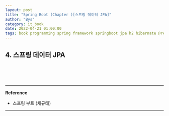 ```yaml
---
layout: post
title: "Spring Boot (Chapter )[스프링 데이터 JPA]"
author: "Bys"
category: it_book
date: 2022-04-21 01:00:00
tags: book programming spring framework springboot jpa h2 hibernate @repository @query @beforeeach querymethod pageable sort querydsl @manytoone @onetomany
---
```


## 4. 스프링 데이터 JPA




<br><br><br>

---

**Reference**  
- 스프링 부트 (채규태)

---

 